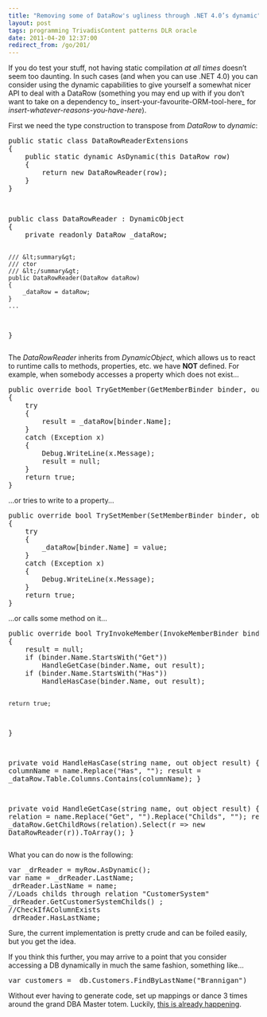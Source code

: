 ```yaml
---
title: "Removing some of DataRow's ugliness through .NET 4.0’s dynamic"
layout: post
tags: programming TrivadisContent patterns DLR oracle
date: 2011-04-20 12:37:00
redirect_from: /go/201/
---
```


If you do test your stuff, not having static compilation _at all times_ doesn’t seem too daunting. In such cases (and when you can use .NET 4.0) you can consider using the dynamic capabilities to give yourself a somewhat nicer API to deal with a DataRow (something you may end up with if you don’t want to take on a dependency to_ insert-your-favourite-ORM-tool-here_ for _insert-whatever-reasons-you-have-here_).

First we need the type construction to transpose from _DataRow_ to _dynamic_:
 <div style="padding-bottom: 0px; margin: 0px; padding-left: 0px; padding-right: 0px; display: inline; float: none; padding-top: 0px" id="scid:812469c5-0cb0-4c63-8c15-c81123a09de7:6ecd7d11-598f-4665-bd98-0af8e3f56e98" class="wlWriterEditableSmartContent"><pre name="code" class="c#">public static class DataRowReaderExtensions
{
    public static dynamic AsDynamic(this DataRow row)
    {
        return new DataRowReader(row);
    }
}</pre></div>

&nbsp;

<div style="padding-bottom: 0px; margin: 0px; padding-left: 0px; padding-right: 0px; display: inline; float: none; padding-top: 0px" id="scid:812469c5-0cb0-4c63-8c15-c81123a09de7:a454cc15-7ad5-4015-b4cc-95cc16080049" class="wlWriterEditableSmartContent"><pre name="code" class="c#">public class DataRowReader : DynamicObject
{
    private readonly DataRow _dataRow;

    /// &lt;summary&gt;
    /// ctor
    /// &lt;/summary&gt;
    public DataRowReader(DataRow dataRow)
    {
        _dataRow = dataRow;
    }
    ...
}</pre></div>

The _DataRowReader_ inherits from _DynamicObject_, which allows us to react to runtime calls to methods, properties, etc. we have **NOT** defined. For example, when somebody accesses a property which does not exist...

<div style="padding-bottom: 0px; margin: 0px; padding-left: 0px; padding-right: 0px; display: inline; float: none; padding-top: 0px" id="scid:812469c5-0cb0-4c63-8c15-c81123a09de7:868e99a1-b843-4747-8764-a0ae955540d0" class="wlWriterEditableSmartContent"><pre name="code" class="c#">public override bool TryGetMember(GetMemberBinder binder, out object result)
{
    try
    {
        result = _dataRow[binder.Name];
    }
    catch (Exception x)
    {
        Debug.WriteLine(x.Message);
        result = null;
    }
    return true;
}</pre></div>

…or tries to write to a property…

<div style="padding-bottom: 0px; margin: 0px; padding-left: 0px; padding-right: 0px; display: inline; float: none; padding-top: 0px" id="scid:812469c5-0cb0-4c63-8c15-c81123a09de7:f7c626c7-3359-4666-825c-30164d33e03a" class="wlWriterEditableSmartContent"><pre name="code" class="c#">public override bool TrySetMember(SetMemberBinder binder, object value)
{
    try
    {
        _dataRow[binder.Name] = value;
    }
    catch (Exception x)
    {
        Debug.WriteLine(x.Message);
    }
    return true;
}</pre></div>

…or calls some method on it…

<div style="padding-bottom: 0px; margin: 0px; padding-left: 0px; padding-right: 0px; display: inline; float: none; padding-top: 0px" id="scid:812469c5-0cb0-4c63-8c15-c81123a09de7:268a457c-bd5e-468e-8297-a9b3ed35c0c2" class="wlWriterEditableSmartContent"><pre name="code" class="c#">public override bool TryInvokeMember(InvokeMemberBinder binder, object[] args, out object result)
{
    result = null;
    if (binder.Name.StartsWith("Get"))
        HandleGetCase(binder.Name, out result);
    if (binder.Name.StartsWith("Has"))
        HandleHasCase(binder.Name, out result);

    return true;
}

private void HandleHasCase(string name, out object result)
{
    var columnName = name.Replace("Has", "");
    result = _dataRow.Table.Columns.Contains(columnName);
}

private void HandleGetCase(string name, out object result)
{
    var relation = name.Replace("Get", "").Replace("Childs", "");
    result = _dataRow.GetChildRows(relation).Select(r =&gt; new DataRowReader(r)).ToArray();
}</pre></div>

What you can do now is the following:

<div style="padding-bottom: 0px; margin: 0px; padding-left: 0px; padding-right: 0px; display: inline; float: none; padding-top: 0px" id="scid:812469c5-0cb0-4c63-8c15-c81123a09de7:ad609e4f-f8f2-4b4e-9b38-91d33f34a86a" class="wlWriterEditableSmartContent"><pre name="code" class="c#">var _drReader = myRow.AsDynamic();
var name = _drReader.LastName;
_drReader.LastName = name;
//Loads childs through relation "CustomerSystem"
_drReader.GetCustomerSystemChilds() ;
//CheckIfAColumnExists
_drReader.HasLastName;
</pre></div>

Sure, the current implementation is pretty crude and can be foiled easily, but you get the idea. 

If you think this further, you may arrive to a point that you consider accessing a DB dynamically in much the same fashion, something like…

<div style="padding-bottom: 0px; margin: 0px; padding-left: 0px; padding-right: 0px; display: inline; float: none; padding-top: 0px" id="scid:812469c5-0cb0-4c63-8c15-c81123a09de7:ffd27179-8360-4af9-85d0-41540ab81cb7" class="wlWriterEditableSmartContent"><pre name="code" class="c#">var customers = _db.Customers.FindByLastName("Brannigan")</pre></div>

Without ever having to generate code, set up mappings or dance 3 times around the grand DBA Master totem. Luckily, [this is already happening](https://github.com/markrendle/Simple.Data).